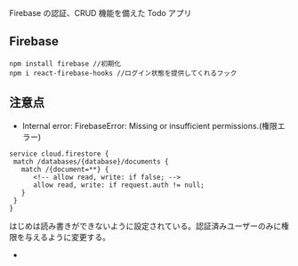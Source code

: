 Firebase の認証、CRUD 機能を備えた Todo アプリ

## Firebase

```
npm install firebase //初期化
npm i react-firebase-hooks //ログイン状態を提供してくれるフック
```

## 注意点

-   Internal error: FirebaseError: Missing or insufficient permissions.(権限エラー)

```
service cloud.firestore {
 match /databases/{database}/documents {
   match /{document=**} {
      <!-- allow read, write: if false; -->
      allow read, write: if request.auth != null;
   }
 }
}
```

はじめは読み書きができないように設定されている。認証済みユーザーのみに権限を与えるように変更する。

-
